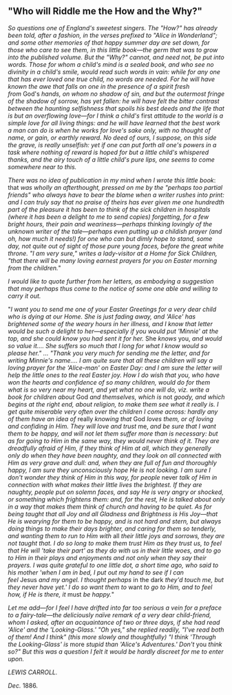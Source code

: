 ## "Who will Riddle me the How and the Why?"

_So questions one of England's sweetest singers. The "How?" has already been told, after a fashion, in the verses prefixed to "Alice in Wonderland"; and some other memories of that happy summer day are set down, for those who care to see them, in this little book—the germ that was to grow into the published volume. But the "Why?" cannot, and need not, be put into words. Those for whom a child's mind is a sealed book, and who see no divinity in a child's smile, would read such words in vain: while for any one that has ever loved one true child, no words are needed. For he will have known the awe that falls on one in the presence of a spirit fresh from_ God's _hands, on whom no shadow of sin, and but the outermost fringe of the shadow of sorrow, has yet fallen: he will have felt the bitter contrast between the haunting selfishness that spoils his best deeds and the life that is but an overflowing love—for I think a child's_ first _attitude to the world is a simple love for all living things: and he will have learned that the best work a man can do is when he works for love's sake only, with no thought of name, or gain, or earthly reward. No deed of ours, I suppose, on this side the grave, is really unselfish: yet if one can put forth all one's powers in a task where nothing of reward is hoped for but a little child's whispered thanks, and the airy touch of a little child's pure lips, one seems to come somewhere near to this._

_There was no idea of publication in my mind when I wrote this little book_: that _was wholly an afterthought, pressed on me by the "perhaps too partial friends" who always have to bear the blame when a writer rushes into print: and I can truly say that no praise of theirs has ever given me one hundredth part of the pleasure it has been to think of the sick children in hospitals (where it has been a delight to me to send copies) forgetting, for a few bright hours, their pain and weariness—perhaps thinking lovingly of the unknown writer of the tale—perhaps even putting up a childish prayer (and oh, how much it needs!) for one who can but dimly hope to stand, some day, not quite out of sight of those pure young faces, before the great white throne. "I am very sure," writes a lady-visitor at a Home for Sick Children, "that there will be many loving earnest prayers for you on Easter morning from the children._"

_I would like to quote further from her letters, as embodying a suggestion that may perhaps thus come to the notice of some one able and willing to carry it out._

"_I want you to send me one of your Easter Greetings for a very dear child who is dying at our Home. She is just fading away, and 'Alice' has brightened some of the weary hours in her illness, and I know that letter would be such a delight to her—especially if you would put 'Minnie' at the top, and she could know you had sent it for her._ She _knows_ you, _and would so value it.... She suffers so much that I long for what I know would so please her." ... "Thank you very much for sending me the letter, and for writing Minnie's name.... I am quite sure that all these children will say a loving prayer for the 'Alice-man' on Easter Day: and I am sure the letter will help the little ones to the real Easter joy. How I do wish that you, who have won the hearts and confidence of so many children, would do for them what is so very near my heart, and yet what no one will do, viz. write a book for children about_ God _and themselves, which is_ not _goody, and which begins at the right end, about religion, to make them see what it really is. I get quite miserable very often over the children I come across: hardly any of them have an idea of_ really _knowing that_ God _loves them, or of loving and confiding in Him. They will love and trust_ me, _and be sure that I want them to be happy, and will not let them suffer more than is necessary: but as for going to Him in the same way, they would never think of it. They are dreadfully afraid of Him, if they think of Him at all, which they generally only do when they have been naughty, and they look on all connected with Him as very grave and dull: and, when they are full of fun and thoroughly happy, I am sure they unconsciously hope He is not looking. I am sure I don't wonder they think of Him in this way, for people_ never _talk of Him in connection with what makes their little lives the brightest. If they are naughty, people put on solemn faces, and say He is very angry or shocked, or something which frightens them: and, for the rest, He is talked about only in a way that makes them think of church and having to be quiet. As for being taught that all Joy and all Gladness and Brightness is His Joy—that He is wearying for them to be happy, and is not hard and stern, but always doing things to make their days brighter, and caring for them so tenderly, and wanting them to run to Him with_ all _their little joys and sorrows, they are not taught that. I do so long to make them trust Him as they trust us, to feel that He will 'take their part' as they do with us in their little woes, and to go to Him in their plays and enjoyments and not only when they say their prayers. I was quite grateful to one little dot, a short time ago, who said to his mother 'when I am in bed, I put out my hand to see if I can feel_ Jesus _and my angel. I thought perhaps_ in the dark _they'd touch me, but they never have yet.' I do so want them to_ want _to go to Him, and to feel how, if He is there, it_ must _be happy._"

_Let me add—for I feel I have drifted into far too serious a vein for a preface to a fairy-tale—the deliciously naïve remark of a very dear child-friend, whom I asked, after an acquaintance of two or three days, if she had read 'Alice' and the 'Looking-Glass.' "Oh yes," she replied readily, "I've read both of them! And I think" (this more slowly and thoughtfully) "I think 'Through the Looking-Glass' is_ more _stupid than 'Alice's Adventures.' Don't_ you _think so?" But this was a question I felt it would be hardly discreet for me to enter upon._

_LEWIS CARROLL._

_Dec._ 1886.